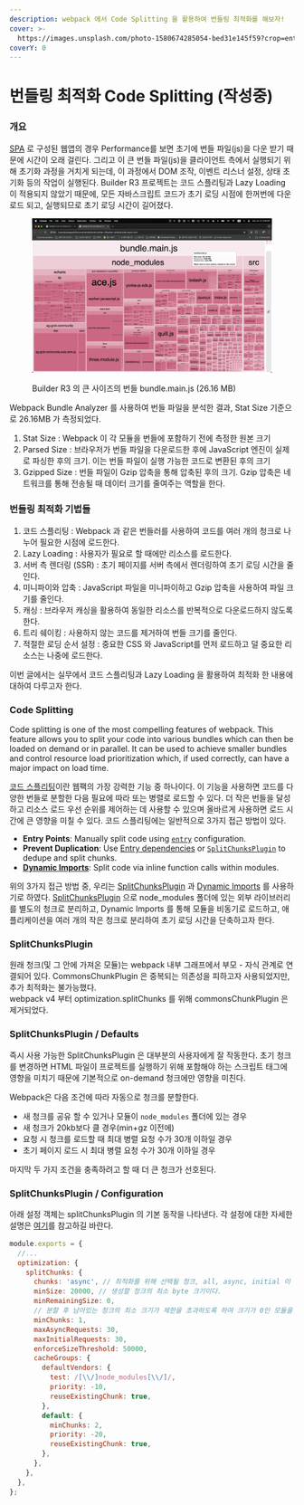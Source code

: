 ```yaml
---
description: webpack 에서 Code Splitting 을 활용하여 번들링 최적화를 해보자!
cover: >-
  https://images.unsplash.com/photo-1580674285054-bed31e145f59?crop=entropy&cs=srgb&fm=jpg&ixid=M3wxOTcwMjR8MHwxfHNlYXJjaHwxfHxwYWNrYWdlfGVufDB8fHx8MTcyMTAwMTc1N3ww&ixlib=rb-4.0.3&q=85
coverY: 0
---
```


# 번들링 최적화 Code Splitting (작성중)

### 개요

[SPA](https://developer.mozilla.org/en-US/docs/Glossary/SPA) 로 구성된 웹앱의 경우 Performance를 보면 초기에 번들 파일(js)을 다운 받기 때문에 시간이 오래 걸린다. 그리고 이 큰 번들 파일(js)을 클라이언트 측에서 실행되기 위해 초기화 과정을 거치게 되는데, 이 과정에서 DOM 조작, 이벤트 리스너 설정, 상태 초기화 등의 작업이 실행된다. Builder R3 프로젝트는 코드 스플리팅과 Lazy Loading 이 적용되지 않았기 때문에, 모든 자바스크립트 코드가 초기 로딩 시점에 한꺼번에 다운로드 되고, 실행되므로 초기 로딩 시간이 길어졌다.

<figure><img src="../.gitbook/assets/image (19).png" alt=""><figcaption><p>Builder R3 의 큰 사이즈의 번들 bundle.main.js (26.16 MB)</p></figcaption></figure>

Webpack Bundle Analyzer 를 사용하여 번들 파일을 분석한 결과, Stat Size 기준으로 26.16MB 가 측정되었다.

1. Stat Size : Webpack 이 각 모듈을 번들에 포함하기 전에 측정한 원본 크기
2. Parsed Size : 브라우저가 번들 파일을 다운로드한 후에 JavaScript 엔진이 실제로 파싱한 후의 크기. 이는 번들 파일이 실행 가능한 코드로 변환된 후의 크기
3. Gzipped Size : 번들 파일이 Gzip 압축을 통해 압축된 후의 크기. Gzip 압축은 네트워크를 통해 전송될 때 데이터 크기를 줄여주는 역할을 한다.

### 번들링 최적화 기법들 <a href="#bundle-analyzer" id="bundle-analyzer"></a>

1. 코드 스플리팅 : Webpack 과 같은 번들러를 사용하여 코드를 여러 개의 청크로 나누어 필요한 시점에 로드한다.
2. Lazy Loading : 사용자가 필요로 할 때에만 리소스를 로드한다.
3. 서버 측 렌더링 (SSR) : 초기 페이지를 서버 측에서 렌더링하여 초기 로딩 시간을 줄인다.
4. 미니파이와 압축 : JavaScript 파일을 미니파이하고 Gzip 압축을 사용하여 파일 크기를 줄인다.
5. 캐싱 : 브라우저 캐싱을 활용하여 동일한 리소스를 반복적으로 다운로드하지 않도록 한다.
6. 트리 쉐이킹 : 사용하지 않는 코드를 제거하여 번들 크기를 줄인다.
7. 적절한 로딩 순서 설정 : 중요한 CSS 와 JavaScript를 먼저 로드하고 덜 중요한 리소스는 나중에 로드한다.

이번 글에서는 실무에서 코드 스플리팅과 Lazy Loading 을 활용하여 최적화 한 내용에 대하여 다루고자 한다.



### Code Splitting

Code splitting is one of the most compelling features of webpack. This feature allows you to split your code into various bundles which can then be loaded on demand or in parallel. It can be used to achieve smaller bundles and control resource load prioritization which, if used correctly, can have a major impact on load time.

[코드 스플리팅](https://webpack.js.org/guides/code-splitting/)이란 웹팩의 가장 강력한 기능 중 하나이다. 이 기능을 사용하면 코드를 다양한 번들로 분할한 다음 필요에 따라 또는 병렬로 로드할 수 있다. 더 작은 번들을 달성하고 리소스 로드 우선 순위를 제어하는 데 사용할 수 있으며 올바르게 사용하면 로드 시간에 큰 영향을 미칠 수 있다. 코드 스플리팅에는 일반적으로 3가지 접근 방법이 있다.

* **Entry Points**: Manually split code using [`entry`](https://webpack.js.org/configuration/entry-context) configuration.
* **Prevent Duplication**: Use [Entry dependencies](https://webpack.js.org/configuration/entry-context/#dependencies) or [`SplitChunksPlugin`](https://webpack.js.org/plugins/split-chunks-plugin/) to dedupe and split chunks.
* [**Dynamic Imports**](https://webpack.js.org/guides/code-splitting/#dynamic-imports): Split code via inline function calls within modules.

위의 3가지 접근 방법 중, 우리는 [SplitChunksPlugin](https://webpack.js.org/plugins/split-chunks-plugin/) 과 [Dynamic Imports](https://webpack.kr/guides/code-splitting/#dynamic-imports)  를 사용하기로 하였다. [SplitChunksPlugin](https://webpack.kr/guides/code-splitting/#splitchunksplugin) 으로 node\_modules 폴더에 있는 외부 라이브러리를 별도의 청크로 분리하고, Dynamic Imports 를 통해 모듈을 비동기로 로드하고, 애플리케이션을 여러 개의 작은 청크로 분리하여 초기 로딩 시간을 단축하고자 한다.&#x20;



### SplitChunksPlugin

원래 청크(및 그 안에 가져온 모듈)는 webpack 내부 그래프에서 부모 - 자식 관계로 연결되어 있다. CommonsChunkPlugin 은 중복되는 의존성을 피하고자 사용되었지만, 추가 최적화는 불가능했다.\
webpack v4 부터 optimization.splitChunks 를 위해 commonsChunkPlugin 은 제거되었다.&#x20;



### SplitChunksPlugin / Defaults

즉시 사용 가능한 SplitChunksPlugin 은 대부분의 사용자에게 잘 작동한다. 초기 청크를 변경하면 HTML 파일이 프로젝트를 실행하기 위해 포함해야 하는 스크립트 태그에 영향을 미치기 때문에 기본적으로 on-demand 청크에만 영향을 미친다.

Webpack은 다음 조건에 따라 자동으로 청크를 분할한다.

* 새 청크를 공유 할 수 있거나 모듈이 `node_modules` 폴더에 있는 경우
* 새 청크가 20kb보다 클 경우(min+gz 이전에)
* 요청 시 청크를 로드할 때 최대 병렬 요청 수가 30개 이하일 경우
* 초기 페이지 로드 시 최대 병렬 요청 수가 30개 이하일 경우

마지막 두 가지 조건을 충족하려고 할 때 더 큰 청크가 선호된다.

### SplitChunksPlugin / Configuration

아래 설정 객체는 splitChunksPlugin 의 기본 동작을 나타낸다. 각 설정에 대한 자세한 설명은 [여기](https://webpack.kr/plugins/split-chunks-plugin/#optimizationsplitchunks)를 참고하길 바란다.

```javascript
module.exports = {
  //...
  optimization: {
    splitChunks: {
      chunks: 'async', // 최적화를 위해 선택될 청크, all, async, initial 이 있다.
      minSize: 20000, // 생성할 청크의 최소 byte 크기이다.
      minRemainingSize: 0, 
      // 분할 후 남아있는 청크의 최소 크기가 제한을 초과하도록 하여 크기가 0인 모듈을 방지하기 위해 
      minChunks: 1,
      maxAsyncRequests: 30,
      maxInitialRequests: 30,
      enforceSizeThreshold: 50000,
      cacheGroups: {
        defaultVendors: {
          test: /[\\/]node_modules[\\/]/,
          priority: -10,
          reuseExistingChunk: true,
        },
        default: {
          minChunks: 2,
          priority: -20,
          reuseExistingChunk: true,
        },
      },
    },
  },
};
```





